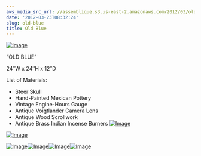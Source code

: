 ```yaml
---
aws_media_src_url: //assemblique.s3.us-east-2.amazonaws.com/2012/03/oldblue-angle1.jpg
date: '2012-03-23T08:32:24'
slug: old-blue
title: Old Blue
---
```


 [![Image](//assemblique.s3.us-east-2.amazonaws.com/2012/03/oldblue-angle1.jpg?w=487)](//assemblique.s3.us-east-2.amazonaws.com/2012/03/oldblue-angle1.jpg)

 “OLD BLUE”

 24″W x 24″H x 12″D

 List of Materials:

  * Steer Skull
 * Hand-Painted Mexican Pottery
 * Vintage Engine-Hours Gauge
 * Antique Voigtlander Camera Lens
 * Antique Wood Scrollwork
 * Antique Brass Indian Incense Burners
  [![Image](//assemblique.s3.us-east-2.amazonaws.com/2012/03/oldblue1.jpg?w=487)](//assemblique.s3.us-east-2.amazonaws.com/2012/03/oldblue1.jpg)

 [![Image](//assemblique.s3.us-east-2.amazonaws.com/2012/03/oldblue-detail1.jpg?w=487)](//assemblique.s3.us-east-2.amazonaws.com/2012/03/oldblue-detail1.jpg)

 [![Image](//assemblique.s3.us-east-2.amazonaws.com/2012/03/oldblue-horn-r2.jpg?w=487)](//assemblique.s3.us-east-2.amazonaws.com/2012/03/oldblue-horn-r2.jpg)[![Image](//assemblique.s3.us-east-2.amazonaws.com/2012/03/oldblue-horn-l2.jpg?w=487)](//assemblique.s3.us-east-2.amazonaws.com/2012/03/oldblue-horn-l2.jpg)[![Image](//assemblique.s3.us-east-2.amazonaws.com/2012/03/oldblue-horns2.jpg?w=487)](//assemblique.s3.us-east-2.amazonaws.com/2012/03/oldblue-horns2.jpg)[![Image](//assemblique.s3.us-east-2.amazonaws.com/2012/03/oldblue21.jpg?w=487)](//assemblique.s3.us-east-2.amazonaws.com/2012/03/oldblue21.jpg)